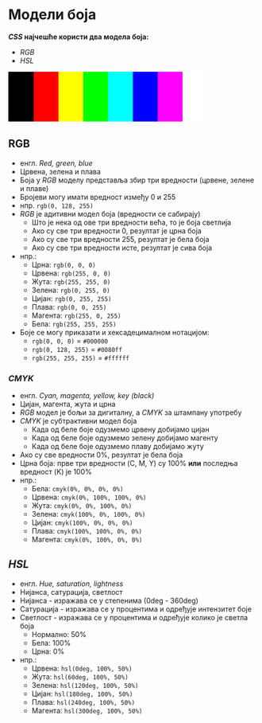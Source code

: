# Модели боја

***CSS* најчешће користи два модела боја:**

- *RGB*
- *HSL*

![*RGB* - примарне и секундарне боје](../../assets/rgb.png)

## RGB

- енгл. *Red, green, blue*
- Црвена, зелена и плава
- Боја у *RGB* моделу представља збир три вредности (црвене, зелене и плаве)
- Бројеви могу имати вредност између 0 и 255
- нпр. `rgb(0, 128, 255)`
- *RGB* је адитивни модел боја (вредности се сабирају)
	- Што је нека од ове три вредности већа, то је боја светлија
	- Ако су све три вредности 0, резултат је црна боја
	- Ако су све три вредности 255, резултат је бела боја
	- Ако су све три вредности исте, резултат је сива боја
- нпр.:
	- Црна: `rgb(0, 0, 0)`
	- Црвена: `rgb(255, 0, 0)`
	- Жута: `rgb(255, 255, 0)`
	- Зелена: `rgb(0, 255, 0)`
	- Цијан: `rgb(0, 255, 255)`
	- Плава: `rgb(0, 0, 255)`
	- Магента: `rgb(255, 0, 255)`
	- Бела: `rgb(255, 255, 255)`
- Боје се могу приказати и хексадецималном нотацијом:
	- `rgb(0, 0, 0)` = `#000000`
	- `rgb(0, 128, 255)` = `#0080ff` 
	- `rgb(255, 255, 255)` = `#ffffff`

### *CMYK*

- енгл. *Cyan, magenta, yellow, key (black)*
- Цијан, магента, жута и црна
- *RGB* модел је бољи за дигиталну, а *CMYK* за штампану употребу
- *CMYK* је субтрактивни модел боја
	- Када од беле боје одузмемо црвену добијамо цијан
	- Када од беле боје одузмемо зелену добијамо магенту
	- Када од беле боје одузмемо плаву добијамо жуту
- Ако су све вредности 0%, резултат је бела боја
- Црна боја: прве три вредности (C, M, Y) су 100% **или** последња вредност (K) је 100%
- нпр.:
	- Бела: `cmyk(0%, 0%, 0%, 0%)`
	- Црвена: `cmyk(0%, 100%, 100%, 0%)`
	- Жута: `cmyk(0%, 0%, 100%, 0%)`
	- Зелена: `cmyk(100%, 0%, 100%, 0%)`
	- Цијан: `cmyk(100%, 0%, 0%, 0%)`
	- Плава: `cmyk(100%, 100%, 0%, 0%)`
	- Магента: `cmyk(0%, 100%, 0%, 0%)`

## *HSL*

- енгл. *Hue, saturation, lightness*
- Нијанса, сатурација, светлост
- Нијанса - изражава се у степенима (0deg - 360deg)
- Сатурација - изражава се у процентима и одређује интензитет боје
- Светлост - изражава се у процентима и одређује колико је светла боја
	- Нормално: 50%
	- Бела: 100%
	- Црна: 0%
- нпр.:
	- Црвена: `hsl(0deg, 100%, 50%)`
	- Жута: `hsl(60deg, 100%, 50%)`
	- Зелена: `hsl(120deg, 100%, 50%)`
	- Цијан: `hsl(180deg, 100%, 50%)`
	- Плава: `hsl(240deg, 100%, 50%)`
	- Магента: `hsl(300deg, 100%, 50%)`
